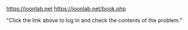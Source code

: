 https://joonlab.net
https://joonlab.net/book.php

"Click the link above to log in and check the contents of the problem."
